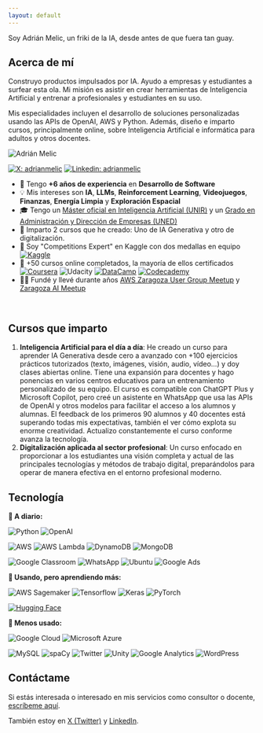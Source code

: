 ```yaml
---
layout: default
---
```


Soy Adrián Melic, un friki de la IA, desde antes de que fuera tan guay.

## Acerca de mí

Construyo productos impulsados por IA. Ayudo a empresas y estudiantes a surfear esta ola. Mi misión es asistir en crear herramientas de Inteligencia Artificial y entrenar a profesionales y estudiantes en su uso.

Mis especialidades incluyen el desarrollo de soluciones personalizadas usando las APIs de OpenAI, AWS y Python. Además, diseño e imparto cursos, principalmente online, sobre Inteligencia Artificial e informática para adultos y otros docentes.

![Adrián Melic](https://avatars.githubusercontent.com/u/7768769)

[![X: adrianmelic](https://img.shields.io/badge/-@adrianmelic-000000?style=flat&logo=X&logoColor=white)](https://x.com/adrianmelic)
[![Linkedin: adrianmelic](https://img.shields.io/badge/-Adrián%20Melic-blue?style=flat&logo=Linkedin&logoColor=white&link=https://www.linkedin.com/in/adrianmelic/)](https://www.linkedin.com/in/adrianmelic/)

- 🚀 Tengo **+6 años de experiencia** en **Desarrollo de Software**
- 💡 Mis intereses son **IA**, **LLMs**, **Reinforcement Learning**, **Videojuegos**, **Finanzas**, **Energía Limpia** y **Exploración Espacial**
- 🎓 Tengo un [Máster oficial en Inteligencia Artificial (UNIR)](https://www.unir.net/ingenieria/master-inteligencia-artificial/) y un [Grado en Administración y Dirección de Empresas (UNED)](https://www.uned.es/universidad/inicio/estudios/grados/grado-en-administracion-y-direccion-de-empresas.html)
- 🦾 Imparto 2 cursos que he creado: Uno de IA Generativa y otro de digitalización.
- 🏅 Soy "Competitions Expert" en Kaggle con dos medallas en equipo [![Kaggle](https://img.shields.io/badge/Kaggle-20BEFF.svg?style=flat&logo=Kaggle&logoColor=white)](https://kaggle.com/adrianmelic)
- 🧠 +50 cursos online completados, la mayoría de ellos certificados [![Coursera](https://img.shields.io/static/v1?style=flat&message=Coursera&color=0056D2&logo=Coursera&logoColor=FFFFFF&label=&link=https://www.coursera.org/user/9c8f6d8bf6a30e03dba32823507f2590)](https://www.coursera.org/user/9c8f6d8bf6a30e03dba32823507f2590) ![Udacity](https://img.shields.io/static/v1?style=flat&message=Udacity&color=222222&logo=Udacity&logoColor=02B3E4&label=) [![DataCamp](https://img.shields.io/static/v1?style=flat&message=DataCamp&color=222222&logo=DataCamp&logoColor=03EF62&label=&link=https://app.datacamp.com/profile/adrianmelic)](https://app.datacamp.com/profile/adrianmelic) [![Codecademy](https://img.shields.io/static/v1?style=flat&message=Codecademy&color=1F4056&logo=Codecademy&logoColor=FFFFFF&label=&link=https://www.codecademy.com/profiles/adrianmelic)](https://www.codecademy.com/profiles/adrianmelic)
- 🍻🍕 Fundé y llevé durante años [AWS Zaragoza User Group Meetup](https://www.meetup.com/awszgz/) y [Zaragoza AI Meetup](https://www.meetup.com/zaragoza-ai/)
<br>

## Cursos que imparto

1. **Inteligencia Artificial para el día a día**: He creado un curso para aprender IA Generativa desde cero a avanzado con +100 ejercicios prácticos tutorizados (texto, imágenes, visión, audio, vídeo...) y doy clases abiertas online. Tiene una expansión para docentes y hago ponencias en varios centros educativos para un entrenamiento personalizado de su equipo. El curso es compatible con ChatGPT Plus y Microsoft Copilot, pero creé un asistente en WhatsApp que usa las APIs de OpenAI y otros modelos para facilitar el acceso a los alumnos y alumnas. El feedback de los primeros 90 alumnos y 40 docentes está superando todas mis expectativas, también el ver cómo explota su enorme creatividad. Actualizo constantemente el curso conforme avanza la tecnología.
2. **Digitalización aplicada al sector profesional**: Un curso enfocado en proporcionar a los estudiantes una visión completa y actual de las principales tecnologías y métodos de trabajo digital, preparándolos para operar de manera efectiva en el entorno profesional moderno.


## Tecnología
**🌿 A diario:**

![Python](https://img.shields.io/badge/-Python-3776AB?style=flat&logo=python&logoColor=white&link=https://github.com/adrianmelic)
![OpenAI](https://img.shields.io/badge/openai-412991?style=flat&logo=openai&logoColor=white)

![AWS](https://img.shields.io/badge/Amazon_AWS-232F3E?style=flat&logo=Amazon%20AWS&logoColor=FC9803&link=https://github.com/adrianmelic)
![AWS Lambda](https://img.shields.io/static/v1?style=flat&message=AWS+Lambda&color=222222&logo=AWS+Lambda&label=&logoColor=FF9900&link=https://github.com/adrianmelic)
![DynamoDB](https://img.shields.io/badge/Amazon%20DynamoDB-4053D6?style=flat&logo=Amazon%20DynamoDB&logoColor=white&link=https://github.com/adrianmelic)
![MongoDB](https://img.shields.io/badge/MongoDB-47A248?style=flat&logo=MongoDB&logoColor=white&link=https://github.com/adrianmelic)

![Google Classroom](https://img.shields.io/static/v1?style=flat&message=Google+Classroom&color=0F9D58&logo=google-classroom&logoColor=FFFFFF&label=&link=https://github.com/adrianmelic)
![WhatsApp](https://img.shields.io/static/v1?style=flat&message=WhatsApp&color=25D366&&logo=whatsapp&logoColor=FFFFFF&label=&link=https://github.com/adrianmelic)
![Ubuntu](https://img.shields.io/static/v1?style=flat&message=Ubuntu&color=E95420&logo=Ubuntu&logoColor=FFFFFF&label=&link=https://github.com/adrianmelic)
![Google Ads](https://img.shields.io/static/v1?style=flat&message=Google+Ads&color=4285F4&logo=Google+Ads&logoColor=FFFFFF&label=&link=https://github.com/adrianmelic)


**🌱 Usando, pero aprendiendo más:**

![AWS Sagemaker](https://img.shields.io/badge/Amazon_Sagemaker-232F3E?style=flat&logo=Amazon%20AWS&logoColor=FC9803&link=https://github.com/adrianmelic)
![Tensorflow](https://img.shields.io/badge/-Tensorflow-gray?style=flat&logo=tensorflow&link=https://github.com/adrianmelic)
![Keras](https://img.shields.io/badge/-Keras-red?style=flat&logo=keras&link=https://github.com/adrianmelic)
![PyTorch](https://img.shields.io/badge/-PyTorch-orange?style=flat&logo=pytorch&&logoColor=white&link=https://github.com/adrianmelic)

[![Hugging Face](https://img.shields.io/badge/%F0%9F%A4%97%20Hugging%20Face-blue)](https://huggingface.co/adrianmelic)

**🍁 Menos usado:**

![Google Cloud](https://img.shields.io/static/v1?style=flat&message=Google+Cloud&color=4285F4&logo=Google+Cloud&logoColor=FFFFFF&label=&link=https://github.com/adrianmelic)
![Microsoft Azure](https://img.shields.io/static/v1?style=flat&message=Microsoft+Azure&color=0078D4&logo=Microsoft+Azure&logoColor=FFFFFF&label=&link=https://github.com/adrianmelic)

![MySQL](https://img.shields.io/badge/MySQL-005E87?style=flat&logo=MySQL&logoColor=white&link=https://github.com/adrianmelic)
![spaCy](https://img.shields.io/static/v1?style=flat&message=spaCy&color=09A3D5&logo=spaCy&logoColor=FFFFFF&label=&link=https://github.com/adrianmelic)
![Twitter](https://img.shields.io/static/v1?style=flat&message=Twitter&color=1DA1F2&logo=Twitter&logoColor=FFFFFF&label=&link=https://github.com/adrianmelic)
![Unity](https://img.shields.io/static/v1?style=flat&message=Unity&color=222222&logo=Unity&logoColor=FFFFFF&label=&link=https://github.com/adrianmelic)
![Google Analytics](https://img.shields.io/static/v1?style=flat&message=Google+Analytics&color=E37400&logo=Google+Analytics&logoColor=FFFFFF&label=&link=https://github.com/adrianmelic)
![WordPress](https://img.shields.io/static/v1?style=flat&message=WordPress&color=21759B&logo=WordPress&logoColor=FFFFFF&label=&link=https://github.com/adrianmelic)
<br>

## Contáctame

Si estás interesada o interesado en mis servicios como consultor o docente, [escríbeme aquí](mailto:info@adrianmelic.com).

También estoy en [X (Twitter)](https://x.com/adrianmelic) y [LinkedIn](https://linkedin.com/in/adrianmelic).
